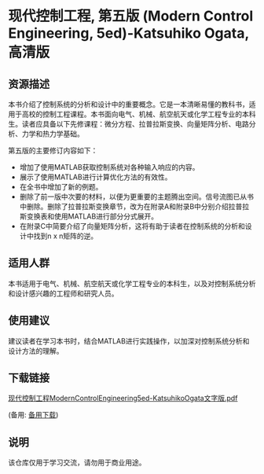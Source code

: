 # 现代控制工程, 第五版 (Modern Control Engineering, 5ed)-Katsuhiko Ogata, 高清版

## 资源描述

本书介绍了控制系统的分析和设计中的重要概念。它是一本清晰易懂的教科书，适用于高校的控制工程课程。本书面向电气、机械、航空航天或化学工程专业的本科生。读者应具备以下先修课程：微分方程、拉普拉斯变换、向量矩阵分析、电路分析、力学和热力学基础。

第五版的主要修订内容如下：

- 增加了使用MATLAB获取控制系统对各种输入响应的内容。
- 展示了使用MATLAB进行计算优化方法的有效性。
- 在全书中增加了新的例题。
- 删除了前一版中次要的材料，以便为更重要的主题腾出空间。信号流图已从书中删除。删除了拉普拉斯变换章节，改为在附录A和附录B中分别介绍拉普拉斯变换表和使用MATLAB进行部分分式展开。
- 在附录C中简要介绍了向量矩阵分析，这将有助于读者在控制系统的分析和设计中找到n x n矩阵的逆。

## 适用人群

本书适用于电气、机械、航空航天或化学工程专业的本科生，以及对控制系统分析和设计感兴趣的工程师和研究人员。

## 使用建议

建议读者在学习本书时，结合MATLAB进行实践操作，以加深对控制系统分析和设计方法的理解。

## 下载链接
[现代控制工程ModernControlEngineering5ed-KatsuhikoOgata文字版.pdf](https://pan.quark.cn/s/d4dfd089d8fb) 

(备用: [备用下载](https://pan.baidu.com/s/1AGmkWED5XyuXqdGyIAsQmA?pwd=1234))

## 说明

该仓库仅用于学习交流，请勿用于商业用途。
